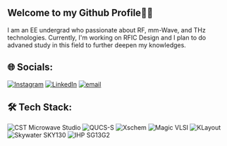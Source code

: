 ## Welcome to my Github Profile👋👋

I am an EE undergrad who passionate about RF, mm-Wave, and THz technologies. Currently, I'm working on RFIC Design and I plan to do advaned study in this field to further deepen my knowledges.

## 🌐 Socials:

[![Instagram](https://img.shields.io/badge/Instagram-%23E4405F.svg?logo=Instagram&logoColor=white)](https://instagram.com/mtfirmansyah_) [![LinkedIn](https://img.shields.io/badge/LinkedIn-%230077B5.svg?logo=linkedin&logoColor=white)](https://linkedin.com/in/muchammadtegarfirmansyah) [![email](https://img.shields.io/badge/Email-D14836?logo=gmail&logoColor=white)](mailto:mtfirmansyah15@gmail.com)

## 🛠️ Tech Stack:

![CST Microwave Studio](https://img.shields.io/badge/CST_Microwave_Studio-blue) ![QUCS-S](https://img.shields.io/badge/QUCS--S-orange) ![Xschem](https://img.shields.io/badge/Xschem-black) ![Magic VLSI](https://img.shields.io/badge/Magic_VLSI-pink) ![KLayout](https://img.shields.io/badge/KLayout-yellow) ![Skywater SKY130](https://img.shields.io/badge/Skywater_SKY130-grey) ![IHP SG13G2](https://img.shields.io/badge/IHP_SG13G2-red)
